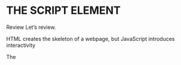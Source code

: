 # THE SCRIPT ELEMENT
Review
Let’s review.

HTML creates the skeleton of a webpage, but JavaScript introduces interactivity

The <script> element has an opening and closing tag. You can embed JavaScript code inside the opening and closing <script> tags.

You link to external JavaScript files with the src attribute in the opening <script> tag.

By default, scripts are loaded and executed as soon as the HTML parser encounters them in the HTML file, preventing the HTML parser from proceeding to parse the rest of the page elements.

The defer attribute ensures that the entire HTML file has been parsed before the script is executed.

The async flag will allow the HTML parser to continue parsing as the script is being downloaded, but will execute immediately after it has been downloaded.

The old convention was to put scripts right before the </body> tag to prevent the script from blocking the rest of the HTML content. Now, however, the convention is to put the script tag in the <head> element and to use the defer and async attributes.
